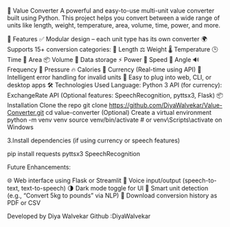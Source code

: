 🔄 Value Converter
A powerful and easy-to-use multi-unit value converter built using Python. This project helps you convert between a wide range of units like length, weight, temperature, area, volume, time, power, and more.

🚀 Features
✅ Modular design – each unit type has its own converter
🌍 Supports 15+ conversion categories:
📏 Length
⚖️ Weight
🌡️ Temperature
🕒 Time
🧮 Area
📦 Volume
💾 Data storage
⚡ Power
💨 Speed
📐 Angle
🔊 Frequency
💉 Pressure
🔥 Calories
💱 Currency (Real-time using API)
🧠 Intelligent error handling for invalid units
🔁 Easy to plug into web, CLI, or desktop apps
🛠️ Technologies Used
Language: Python 3
API (for currency): ExchangeRate API
(Optional features: SpeechRecognition, pyttsx3, Flask)
📦 Installation
Clone the repo
git clone https://github.com/DiyaWalvekar/Value-Converter.git
cd value-converter
(Optional) Create a virtual environment
python -m venv venv source venv/bin/activate # or venv\Scripts\activate on Windows

3.Install dependencies (if using currency or speech features)

pip install requests pyttsx3 SpeechRecognition

Future Enhancements:

🌐 Web interface using Flask or Streamlit 🎤 Voice input/output (speech-to-text, text-to-speech) 🌗 Dark mode toggle for UI 🧠 Smart unit detection (e.g., “Convert 5kg to pounds” via NLP) 🧾 Download conversion history as PDF or CSV

Developed by Diya Walvekar 
Github :DiyaWalvekar
